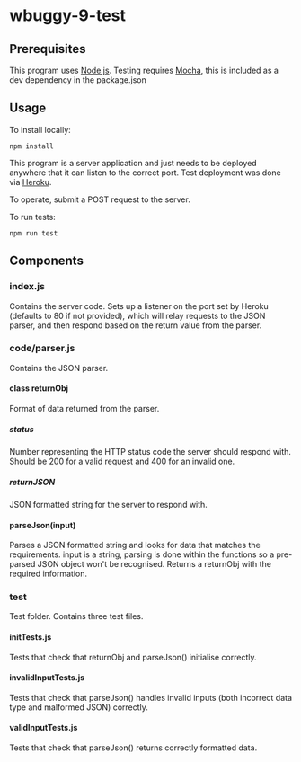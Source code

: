 # wbuggy-9-test

## Prerequisites
This program uses [Node.js](https://nodejs.org/en/). Testing requires [Mocha](https://mochajs.org/), this is included as a dev dependency in the package.json

## Usage
To install locally:

    npm install

This program is a server application and just needs to be deployed anywhere that it can listen to the correct port. Test deployment was done via [Heroku](https://www.heroku.com/home).

To operate, submit a POST request to the server.

To run tests:

    npm run test

## Components
### index.js
Contains the server code. Sets up a listener on the port set by Heroku (defaults to 80 if not provided), which will relay requests to the JSON parser, and then respond based on the return value from the parser.

### code/parser.js
Contains the JSON parser.

#### class returnObj
Format of data returned from the parser.

##### status
Number representing the HTTP status code the server should respond with. Should be 200 for a valid request and 400 for an invalid one.

##### returnJSON
JSON formatted string for the server to respond with.

#### parseJson(input)
Parses a JSON formatted string and looks for data that matches the requirements. input is a string, parsing is done within the functions so a pre-parsed JSON object won't be recognised. Returns a returnObj with the required information.

### test
Test folder. Contains three test files.

#### initTests.js
Tests that check that returnObj and parseJson() initialise correctly.

#### invalidInputTests.js
Tests that check that parseJson() handles invalid inputs (both incorrect data type and malformed JSON) correctly.

#### validInputTests.js
Tests that check that parseJson() returns correctly formatted data.